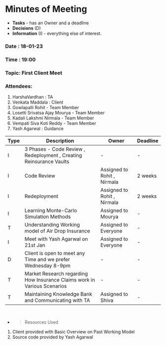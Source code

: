 # Minutes of Meeting

* **Tasks** - has an Owner and a deadline
* **Decisions** (D)
* **Information** (I) - everything else of interest.
 
### Date : 18-01-23
### Time : 19:00
### Topic: First Client Meet
### Attendees: 
1. HarshaVardhan : TA
2. Venkata Maddala : Client
3. Gowlapalli Rohit - Team Member
4. Losetti Srivatsa Ajay Mourya - Team Member
5. Kadali Lakshmi Nirmala - Team Member
6. Vempati Siva Koti Reddy - Team Member
7. Yash Agarwal : Guidance


Type | Description | Owner | Deadline
---- | ---- | ---- | ----
I | 3 Phases - Code Review  , Redeployment , Creating Reinsurance Vaults  | - | -
I | Code Review | Assigned to Rohit , Nirmala| 2 weeks
I | Redeployment | Assigned to Rohit , Nirmala | 2 weeks
I | Learning Monte-Carlo Simulation Methods | Assigned to Mourya |-|
T | Understanding Working model of Air Drop Insurance | Assigned to Everyone |-|
I | Meet with Yash Agarwal on 21st Jan | Assigned to Everyone |-|
D | Client is open to meet any Time and we prefer Wednesday 8-9pm |-|-|
T | Market Research regarding How Insurance Claims work in Various Scenarios |-|-|
T | Maintaining Knowledge Bank and Communicating with TA | Assigned to Shiva |-|-|
<br>

* > Resources Used 
1. Client provided with Basic Overview on Past Working Model
2. Source code provided by Yash Agarwal
   
